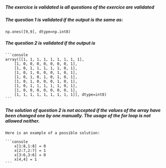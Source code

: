 ##### The exercice is validated is all questions of the exercice are validated

##### The question 1 is validated if the output is the same as:
`np.ones([9,9], dtype=np.int8)`

##### The question 2 is validated if the output is

    ```console
    array([[1, 1, 1, 1, 1, 1, 1, 1, 1],
        [1, 0, 0, 0, 0, 0, 0, 0, 1],
        [1, 0, 1, 1, 1, 1, 1, 0, 1],
        [1, 0, 1, 0, 0, 0, 1, 0, 1],
        [1, 0, 1, 0, 1, 0, 1, 0, 1],
        [1, 0, 1, 0, 0, 0, 1, 0, 1],
        [1, 0, 1, 1, 1, 1, 1, 0, 1],
        [1, 0, 0, 0, 0, 0, 0, 0, 1],
        [1, 1, 1, 1, 1, 1, 1, 1, 1]], dtype=int8)
    ```

##### The solution of question 2 is not accepted if the values of the array have been changed one by one manually. The usage of the for loop is not allowed neither.
    Here is an example of a possible solution:

    ```console
        x[1:8,1:8] = 0 
        x[2:7,2:7] = 1 
        x[3:6,3:6] = 0 
        x[4,4] = 1 
    ```
